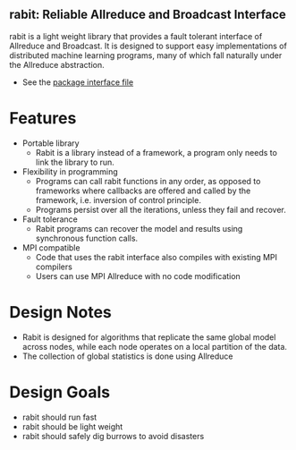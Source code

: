 ## rabit: Reliable Allreduce and Broadcast Interface

rabit is a light weight library that provides a fault tolerant interface of Allreduce and Broadcast. It is designed to support easy implementations of distributed machine learning programs, many of which fall naturally under the Allreduce abstraction.

* See the [package interface file](src/rabit.h)

Features
====
* Portable library
  - Rabit is a library instead of a framework, a program only needs to link the library to run.
* Flexibility in programming
  - Programs can call rabit functions in any order, as opposed to frameworks where callbacks are offered and called by the framework, i.e. inversion of control principle.
  - Programs persist over all the iterations, unless they fail and recover.
* Fault tolerance 
  - Rabit programs can recover the model and results using synchronous function calls.
* MPI compatible
  - Code that uses the rabit interface also compiles with existing MPI compilers
  - Users can use MPI Allreduce with no code modification

Design Notes
====
* Rabit is designed for algorithms that replicate the same global model across nodes, while each node operates on a local partition of the data.
* The collection of global statistics is done using Allreduce

Design Goals
====
* rabit should run fast
* rabit should be light weight
* rabit should safely dig burrows to avoid disasters
